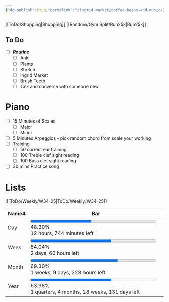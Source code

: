 ```yaml
---
{"dg-publish":true,"permalink":"/ingrid-market/coffee-beans-and-music/2025-08-22/","noteIcon":"1"}
---
```


[[ToDo/Shopping\|Shopping]]
[[Random/Gym Split/Run25k\|Run25k]]
## To Do
- [ ] ***Routine***
	- [ ] Anki
	- [ ] Plants
	- [ ] Stretch
	- [ ] Ingrid Market
	- [ ] Brush Teeth
	- [ ] Talk and converse with someone new.
# Piano
- [ ] 15 Minutes of Scales
	- [ ] Major
	- [ ] Minor
- [ ] 5 Minutes Arpeggios - pick random chord from scale your working
- [ ] [Training](https://www.musictheory.net/exercises)
	- [ ] 50 correct ear training
	- [ ] 100 Treble clef sight reading
	- [ ] 100 Bass clef sight reading
- [ ] 30 mins Practice song

# Lists
![[ToDo/Weekly/W34-25\|ToDo/Weekly/W34-25]]


<div><table class="dataview table-view-table"><thead class="table-view-thead"><tr class="table-view-tr-header"><th class="table-view-th"><span data-tag-name="p" class="el-p">Name</span><span class="dataview small-text">4</span></th><th class="table-view-th"><span data-tag-name="p" class="el-p">Bar</span></th></tr></thead><tbody class="table-view-tbody"><tr><td><span data-tag-name="p" class="el-p">Day</span></td><td><span data-tag-name="p" class="el-p"><progress style="width: 400px;" max="100" value="48.30"></progress><span>48.30% <br>12 hours, 744 minutes left</span></span></td></tr><tr><td><span data-tag-name="p" class="el-p">Week</span></td><td><span data-tag-name="p" class="el-p"><progress style="width: 400px;" max="100" value="64.04"></progress><span>64.04% <br>2 days, 60 hours left</span></span></td></tr><tr><td><span data-tag-name="p" class="el-p">Month</span></td><td><span data-tag-name="p" class="el-p"><progress style="width: 400px;" max="100" value="69.30"></progress><span>69.30% <br>1 weeks, 9 days, 228 hours left</span></span></td></tr><tr><td><span data-tag-name="p" class="el-p">Year</span></td><td><span data-tag-name="p" class="el-p"><progress style="width: 400px;" max="100" value="63.98"></progress><span>63.98% <br>1 quarters, 4 months, 18 weeks, 131 days left</span></span></td></tr></tbody></table></div>
